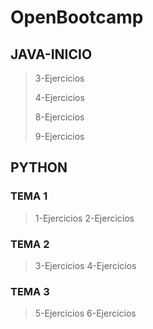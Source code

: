 # OpenBootcamp
## JAVA-INICIO
  > 3-Ejercicios 
  >
  > 4-Ejercicios 
  >
  > 8-Ejercicios 
  >
  > 9-Ejercicios 
## PYTHON
### TEMA 1
  > 1-Ejercicios
  > 2-Ejercicios
### TEMA 2
   > 3-Ejercicios
   > 4-Ejercicios
### TEMA 3
   > 5-Ejercicios
   > 6-Ejercicios
  
  
